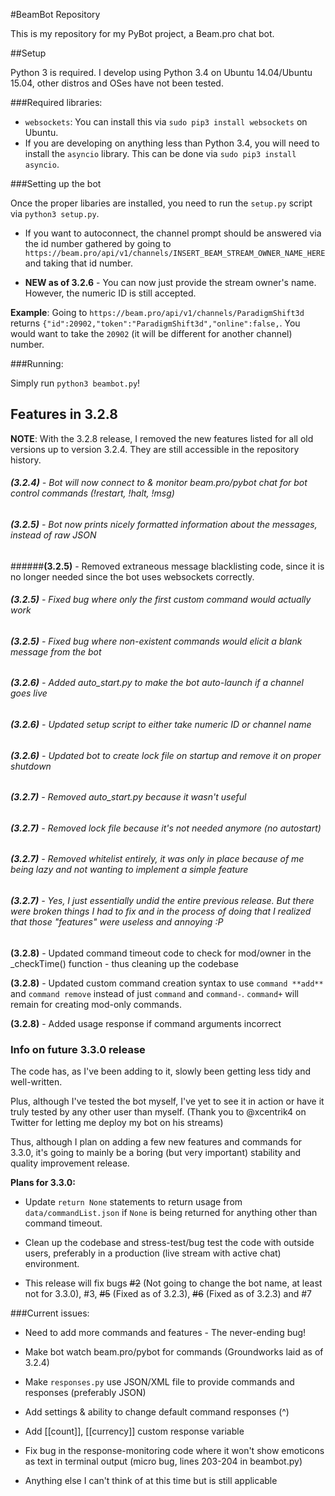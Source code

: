#BeamBot Repository

This is my repository for my PyBot project, a Beam.pro chat bot.

##Setup

Python 3 is required. I develop using Python 3.4 on Ubuntu 14.04/Ubuntu 15.04, other distros and OSes have not been tested.

###Required libraries:

* `websockets`: You can install this via `sudo pip3 install websockets` on Ubuntu.
* If you are developing on anything less than Python 3.4, you will need to install the `asyncio` library. This can be done via `sudo pip3 install asyncio`.

###Setting up the bot

Once the proper libaries are installed, you need to run the `setup.py` script via `python3 setup.py`.

* If you want to autoconnect, the channel prompt should be answered via the id number gathered by going to `https://beam.pro/api/v1/channels/INSERT_BEAM_STREAM_OWNER_NAME_HERE` and taking that id number.

* **NEW as of 3.2.6** - You can now just provide the stream owner's name. However, the numeric ID is still accepted.

**Example**: Going to `https://beam.pro/api/v1/channels/ParadigmShift3d` returns `{"id":20902,"token":"ParadigmShift3d","online":false,`. You would want to take the `20902` (it will be different for another channel) number.

###Running:

Simply run `python3 beambot.py`!

## Features in 3.2.8

**NOTE**: With the 3.2.8 release, I removed the new features listed for all old versions up to version 3.2.4. They are still accessible in the repository history.

###### **(3.2.4)** - Bot will now connect to & monitor beam.pro/pybot chat for bot control commands (!restart, !halt, !msg)

###### **(3.2.5)** - Bot now prints nicely formatted information about the messages, instead of raw JSON

######**(3.2.5)** - Removed extraneous message blacklisting code, since it is no longer needed since the bot uses websockets correctly.

###### **(3.2.5)** - Fixed bug where only the first custom command would actually work

###### **(3.2.5)** - Fixed bug where non-existent commands would elicit a blank message from the bot

###### **(3.2.6)** - Added auto_start.py to make the bot auto-launch if a channel goes live

###### **(3.2.6)** - Updated setup script to either take numeric ID or channel name

###### **(3.2.6)** - Updated bot to create lock file on startup and remove it on proper shutdown

###### **(3.2.7)** - Removed auto_start.py because it wasn't useful

###### **(3.2.7)** - Removed lock file because it's not needed anymore (no autostart)

###### **(3.2.7)** - Removed whitelist entirely, it was only in place because of me being lazy and not wanting to implement a simple feature

###### **(3.2.7)** - Yes, I just essentially undid the entire previous release. But there were broken things I had to fix and in the process of doing that I realized that those "features" were useless and annoying :P

**(3.2.8)** - Updated command timeout code to check for mod/owner in the \_checkTime() function - thus cleaning up the codebase

**(3.2.8)** - Updated custom command creation syntax to use `command **add**` and `command remove` instead of just `command` and `command-`. `command+` will remain for creating mod-only commands.

**(3.2.8)** - Added usage response if command arguments incorrect

### Info on future 3.3.0 release

The code has, as I've been adding to it, slowly been getting less tidy and well-written.

Plus, although I've tested the bot myself, I've yet to see it in action or have it truly tested by any other user than myself. (Thank you to @xcentrik4 on Twitter for letting me deploy my bot on his streams)

Thus, although I plan on adding a few new features and commands for 3.3.0, it's going to mainly be a boring (but very important) stability and quality improvement release.

**Plans for 3.3.0:**

* Update `return None` statements to return usage from `data/commandList.json` if `None` is being returned for anything other than command timeout.

* Clean up the codebase and stress-test/bug test the code with outside users, preferably in a production (live stream with active chat) environment.

* This release will fix bugs ~~#2~~ (Not going to change the bot name, at least not for 3.3.0), #3, ~~#5~~ (Fixed as of 3.2.3), ~~#6~~ (Fixed as of 3.2.3) and #7

###Current issues:

* Need to add more commands and features - The never-ending bug!

* Make bot watch beam.pro/pybot for commands (Groundworks laid as of 3.2.4)

* Make `responses.py` use JSON/XML file to provide commands and responses (preferably JSON)

* Add settings & ability to change default command responses (^)

* Add [[count]], [[currency]] custom response variable

* Fix bug in the response-monitoring code where it won't show emoticons as text in terminal output (micro bug, lines 203-204 in beambot.py)

* Anything else I can't think of at this time but is still applicable

